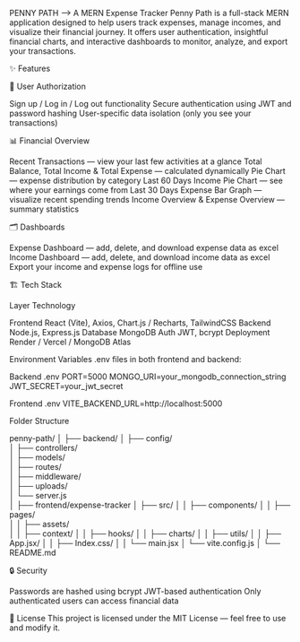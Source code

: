 PENNY PATH —-> A MERN Expense Tracker
Penny Path is a full-stack MERN application designed to help users track expenses, manage incomes, and visualize their financial journey.
It offers user authentication, insightful financial charts, and interactive dashboards to monitor, analyze, and export your transactions.


✨ Features

🔐 User Authorization

Sign up / Log in / Log out functionality
Secure authentication using JWT and password hashing
User-specific data isolation (only you see your transactions)

📊 Financial Overview

Recent Transactions — view your last few activities at a glance
Total Balance, Total Income & Total Expense — calculated dynamically
Pie Chart — expense distribution by category
Last 60 Days Income Pie Chart — see where your earnings come from
Last 30 Days Expense Bar Graph — visualize recent spending trends
Income Overview & Expense Overview — summary statistics

🗂 Dashboards

Expense Dashboard — add, delete, and download expense data as excel
Income Dashboard — add, delete, and download income data as excel
Export your income and expense logs for offline use



🏗 Tech Stack

Layer	                    Technology

Frontend	                React (Vite), Axios, Chart.js / Recharts, TailwindCSS
Backend	                  Node.js, Express.js
Database	                MongoDB
Auth	                    JWT, bcrypt
Deployment	              Render / Vercel / MongoDB Atlas



Environment Variables
.env files in both frontend and backend:

Backend .env
PORT=5000
MONGO_URI=your_mongodb_connection_string
JWT_SECRET=your_jwt_secret

Frontend .env
VITE_BACKEND_URL=http://localhost:5000


Folder Structure

penny-path/
│
├── backend/
│   ├── config/         
│   ├── controllers/    
│   ├── models/        
│   ├── routes/        
│   ├── middleware/     
│   ├── uploads/        
│   └── server.js    
│
├── frontend/expense-tracker
│   ├── src/
│   │   ├── components/ 
│   │   ├── pages/     
│   │   ├── assets/   
│   │   ├── context/
│   │   ├── hooks/
│   │   ├── charts/
│   │   ├── utils/ 
│   │   ├── App.jsx/
│   │   ├── Index.css/
│   │   └── main.jsx
│   └── vite.config.js
│
└── README.md


🔒 Security

Passwords are hashed using bcrypt
JWT-based authentication
Only authenticated users can access financial data


📜 License
This project is licensed under the MIT License — feel free to use and modify it.

